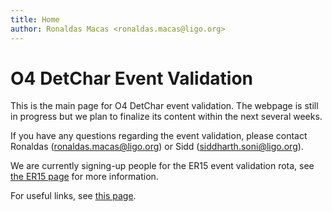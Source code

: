 ```yaml
---
title: Home
author: Ronaldas Macas <ronaldas.macas@ligo.org>
---
```


# O4 DetChar Event Validation 

This is the main page for O4 DetChar event validation. The webpage is still in progress but we plan to finalize its content within the next several weeks.

If you have any questions regarding the event validation, please contact Ronaldas ([ronaldas.macas@ligo.org](mailto:ronaldas.macas@ligo.org)) or Sidd ([siddharth.soni@ligo.org](mailto:siddharth.soni@ligo.org)).

We are currently signing-up people for the ER15 event validation rota, see [the ER15 page](ER15.md) for more information.

For useful links, see [this page](links.md).
